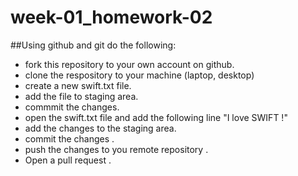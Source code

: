 # week-01_homework-02

##Using github and git do the following:
- fork this repository to your own account on github.
- clone the respository to your machine (laptop, desktop)
- create a new swift.txt file.
- add the file to staging area.
- commmit the changes.
- open the swift.txt file and add the following line "I love SWIFT !"
- add the changes to the staging area.
- commit the changes .
- push the changes to you remote repository . 
- Open a pull request .
